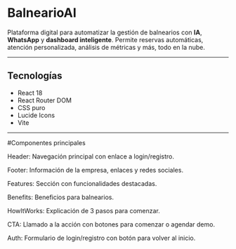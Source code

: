 # BalnearioAI

Plataforma digital para automatizar la gestión de balnearios con **IA**, **WhatsApp** y **dashboard inteligente**. Permite reservas automáticas, atención personalizada, análisis de métricas y más, todo en la nube.

---

## Tecnologías

- React 18
- React Router DOM
- CSS puro
- Lucide Icons
- Vite

---

#Componentes principales

Header: Navegación principal con enlace a login/registro.

Footer: Información de la empresa, enlaces y redes sociales.

Features: Sección con funcionalidades destacadas.

Benefits: Beneficios para balnearios.

HowItWorks: Explicación de 3 pasos para comenzar.

CTA: Llamado a la acción con botones para comenzar o agendar demo.

Auth: Formulario de login/registro con botón para volver al inicio.

